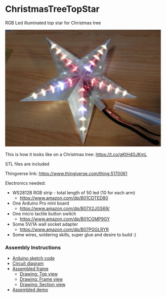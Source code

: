 # ChristmasTreeTopStar
RGB Led illuminated top star for Christmas tree 

![Assembled](https://github.com/geoavia/ChristmasTreeTopStar/blob/main/star1.jpg)

This is how it looks like on a Christmas tree: https://t.co/gKtH40JKmL

STL files are included

Thingverse link: https://www.thingiverse.com/thing:5170061

Electronics needed:
- WS2812B RGB strip - total length of 50 led (10 for each arm)
    - https://www.amazon.com/dp/B01CDTED80
- One Arduino Pro mini board
    - https://www.amazon.com/dp/B07X2JGS69/
- One micro tactile button switch
    - https://www.amazon.com/dp/B01CGMP9GY
- Some 5V/1A wall socket adapter
    - https://www.amazon.com/dp/B07PGGLRYR
- Some wires, soldering skills, super glue and desire to build :)

### Assembly Instructions

- [Arduino sketch code](https://github.com/geoavia/ChristmasTreeTopStar/blob/main/FastLED_Star.ino)
- [Circuit diagram](https://github.com/geoavia/ChristmasTreeTopStar/blob/main/diagram.jpg)
- [Assembled frame](https://github.com/geoavia/ChristmasTreeTopStar/blob/main/assembly1.jpg)
    - [Drawing: Top view](https://github.com/geoavia/ChristmasTreeTopStar/blob/main/Screenshot%202021-12-20%20232140.jpg)
    - [Drawing: Frame view](https://github.com/geoavia/ChristmasTreeTopStar/blob/main/Screenshot%202021-12-20%20232524.jpg)
    - [Drawing: Section view](https://github.com/geoavia/ChristmasTreeTopStar/blob/main/Screenshot%202021-12-20%20232745.jpg)
- [Assembled demo](https://github.com/geoavia/ChristmasTreeTopStar/blob/main/VID_20211216.mp4)


